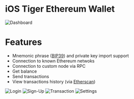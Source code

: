 # iOS Tiger Ethereum Wallet
![Dashboard](https://github.com/tigerdevpool/ios-wallet/blob/master/screenshots/Dashboard.PNG)

# Features
  - Mnemonic phrase ([BIP39](https://iancoleman.io/bip39/)) and private key import support
  - Connection to known Ethereum netwoks
  - Connection to custom node via RPC
  - Get balance
  - Send transactions
  - View transactions history (via [Etherscan](https://etherscan.io))

![Login](https://github.com/tigerdevpool/ios-wallet/blob/master/screenshots/Login.PNG)
![Sign-Up](https://github.com/tigerdevpool/ios-wallet/blob/master/screenshots/SignUp.PNG)
![Transaction](https://github.com/tigerdevpool/ios-wallet/blob/master/screenshots/Transaction.PNG)
![Settings](https://github.com/tigerdevpool/ios-wallet/blob/master/screenshots/Settings.PNG)
